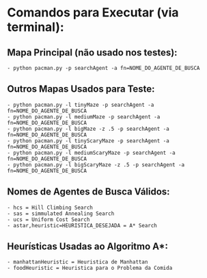 # Comandos para Executar (via terminal):

## Mapa Principal (não usado nos testes):
    - python pacman.py -p searchAgent -a fn=NOME_DO_AGENTE_DE_BUSCA

## Outros Mapas Usados para Teste:
    - python pacman.py -l tinyMaze -p searchAgent -a fn=NOME_DO_AGENTE_DE_BUSCA
    - python pacman.py -l mediumMaze -p searchAgent -a fn=NOME_DO_AGENTE_DE_BUSCA
    - python pacman.py -l bigMaze -z .5 -p searchAgent -a fn=NOME_DO_AGENTE_DE_BUSCA
    - python pacman.py -l tinyScaryMaze -p searchAgent -a fn=NOME_DO_AGENTE_DE_BUSCA
    - python pacman.py -l mediumScaryMaze -p searchAgent -a fn=NOME_DO_AGENTE_DE_BUSCA
    - python pacman.py -l bigScaryMaze -z .5 -p searchAgent -a fn=NOME_DO_AGENTE_DE_BUSCA

## Nomes de Agentes de Busca Válidos:
    - hcs = Hill Climbing Search
    - sas = simmulated Annealing Search
    - ucs = Uniform Cost Search
    - astar,heuristic=HEURISTICA_DESEJADA = A* Search

## Heurísticas Usadas ao Algoritmo A*:
    - manhattanHeuristic = Heuristica de Manhattan
    - foodHeuristic = Heuristica para o Problema da Comida 
